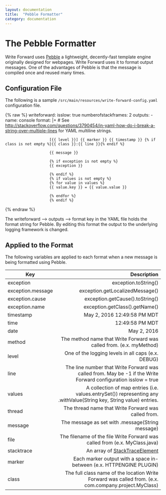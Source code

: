 ```yaml
---
layout: documentation
title:  "Pebble Formatter"
category: documentation
---
```


# The Pebble Formatter
Write Forward uses [Pebble](http://www.mitchellbosecke.com/pebble/home) a lightweight, decently-fast template engine originally designed for webpages. Write Forward uses it to format output messages. One of the advantages of Pebble is that the message is compiled once and reused many times.

## Configuration File

The following is a sample `/src/main/resources/write-forward-config.yaml` configuration file.

{% raw %}
    writeforward:
             isslow: true
             numberofstackframes: 2
             outputs:
                  - name: console
                    format: |+ # See http://stackoverflow.com/questions/3790454/in-yaml-how-do-i-break-a-string-over-multiple-lines for YAML multiline strings.

                        [{{ level }}] {{ marker }} {{ timestamp }} {% if class is not empty %}{{ class }}:{{ line }}{% endif %}

                        {{ message }}

                        {% if exception is not empty %}
                        {{ exception }}

                        {% endif %}
                        {% if values is not empty %}
                        {% for value in values %}
                        {{ value.key }} = {{ value.value }}

                        {% endfor %}
                        {% endif %}

{% endraw %}

The writeforward --> outputs --> format key in the YAML file holds the format string for Pebble. By editing this format the output to the underlying logging framework is changed.

## Applied to the Format
The following variables are applied to each format when a new message is being formatted using Pebble.

| Key | Description |
| ------------- | -----:|
|exception| exception.toString() |
|exception.message| exception.getLocalizedMessage() |
|exception.cause| exception.getCause().toString() |
|exception.name| exception.getClass().getName() |
|timestamp| May 2, 2016 12:49:58 PM MDT |
|time| 12:49:58 PM MDT |
|date| May 2, 2016 |
|method| The method name that Write Forward was called from. (e.x. myMethod)  |
|level| One of the logging levels in all caps (e.x. DEBUG) |
|line| The line number that Write Forward was called from. May be -1 if the Write Forward configuration isslow = true  |
|values| A collection of map entries (i.e. values.entrySet()) representing any .withValue(String key, String value) entries. |
|thread| The thread name that Write Forward was called from. |
|message| The message as set with .message(String message) |
|file| The filename of the file Write Forward was called from (e.x. MyClass.java) |
|stacktrace| An array of [StackTraceElement](https://docs.oracle.com/javase/8/docs/api/java/lang/StackTraceElement.html) |
|marker| Each marker output with a space in-between (e.x. HTTPENGINE PLUGIN)  |
|class| The full class name of the location Write Forward was called from. (e.x. com.company.project.MyClass) |
